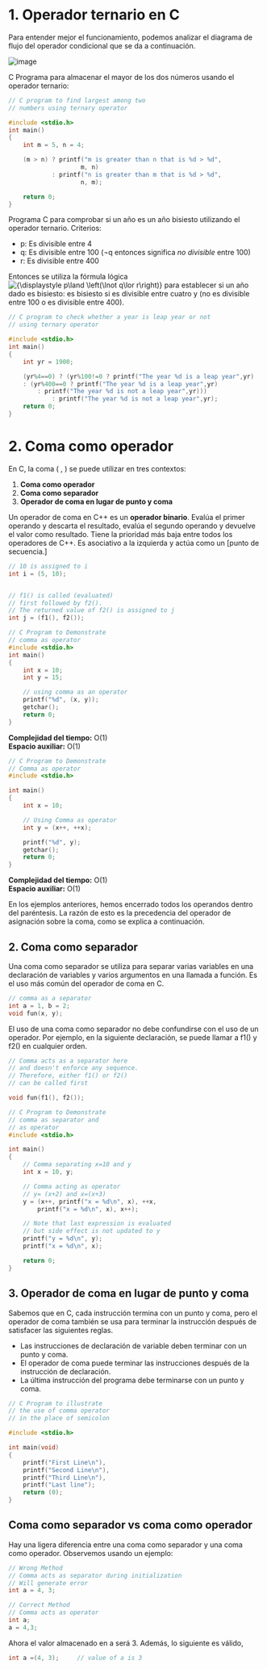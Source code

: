 # 1. Operador ternario en C
Para entender mejor el funcionamiento, podemos analizar el diagrama de flujo del operador condicional que se da a continuación.

![image](https://github.com/ainfanthe/langNotes/assets/105471058/f5b9c7ef-b281-46e6-882b-737fcbeec61a)

C Programa para almacenar el mayor de los dos números usando el operador ternario:
```c
// C program to find largest among two
// numbers using ternary operator

#include <stdio.h>
int main()
{
	int m = 5, n = 4;

	(m > n) ? printf("m is greater than n that is %d > %d",
					m, n)
			: printf("n is greater than m that is %d > %d",
					n, m);

	return 0;
}
```

Programa C para comprobar si un año es un año bisiesto utilizando el operador ternario. Criterios:
- p: Es divisible entre 4
- q: Es divisible entre 100 (¬q entonces significa _no divisible_ entre 100)
- r: Es divisible entre 400

Entonces se utiliza la fórmula lógica ![{\displaystyle p\land \left(\lnot q\lor r\right)}](https://wikimedia.org/api/rest_v1/media/math/render/svg/1cbbff3341bee50e1c239900db3176f0f1220570) para establecer si un año dado es bisiesto: es bisiesto si es divisible entre cuatro y (no es divisible entre 100 o es divisible entre 400).
```c
// C program to check whether a year is leap year or not
// using ternary operator

#include <stdio.h>
int main()
{
	int yr = 1900;

	(yr%4==0) ? (yr%100!=0 ? printf("The year %d is a leap year",yr)
	: (yr%400==0 ? printf("The year %d is a leap year",yr)
		: printf("The year %d is not a leap year",yr)))
			: printf("The year %d is not a leap year",yr);
	return 0;
}
```

# 2. Coma como operador
En C, la coma ( , ) se puede utilizar en tres contextos:

1. **Coma como operador**
2. **Coma como separador**
3. **Operador de coma en lugar de punto y coma**

Un operador de coma en C++ es un **operador binario**. Evalúa el primer operando y descarta el resultado, evalúa el segundo operando y devuelve el valor como resultado. Tiene la prioridad más baja entre todos los operadores de C++. Es asociativo a la izquierda y actúa como un [punto de secuencia.]

```c
// 10 is assigned to i
int i = (5, 10);


// f1() is called (evaluated)
// first followed by f2().
// The returned value of f2() is assigned to j
int j = (f1(), f2());
```

```c
// C Program to Demonstrate
// comma as operator
#include <stdio.h>
int main()
{
	int x = 10;
	int y = 15;

	// using comma as an operator
	printf("%d", (x, y));
	getchar();
	return 0;
}
```

**Complejidad del tiempo:** O(1)  
**Espacio auxiliar:** O(1)

```c
// C Program to Demonstrate
// Comma as operator
#include <stdio.h>

int main()
{
	int x = 10;

	// Using Comma as operator
	int y = (x++, ++x);

	printf("%d", y);
	getchar();
	return 0;
}
```
**Complejidad del tiempo:** O(1)  
**Espacio auxiliar:** O(1)

En los ejemplos anteriores, hemos encerrado todos los operandos dentro del paréntesis. La razón de esto es la precedencia del operador de asignación sobre la coma, como se explica a continuación.

## 2. Coma como separador
Una coma como separador se utiliza para separar varias variables en una declaración de variables y varios argumentos en una llamada a función. Es el uso más común del operador de coma en C.
```c
// comma as a separator
int a = 1, b = 2;
void fun(x, y);
```
El uso de una coma como separador no debe confundirse con el uso de un operador. Por ejemplo, en la siguiente declaración, se puede llamar a f1() y f2() en cualquier orden.
```c
// Comma acts as a separator here
// and doesn't enforce any sequence.
// Therefore, either f1() or f2()
// can be called first

void fun(f1(), f2());
```

```c
// C Program to Demonstrate
// comma as separator and
// as operator
#include <stdio.h>

int main()
{
	// Comma separating x=10 and y
	int x = 10, y;

	// Comma acting as operator
	// y= (x+2) and x=(x+3)
	y = (x++, printf("x = %d\n", x), ++x,
		printf("x = %d\n", x), x++);

	// Note that last expression is evaluated
	// but side effect is not updated to y
	printf("y = %d\n", y);
	printf("x = %d\n", x);

	return 0;
}
```

## 3. Operador de coma en lugar de punto y coma

Sabemos que en C, cada instrucción termina con un punto y coma, pero el operador de coma también se usa para terminar la instrucción después de satisfacer las siguientes reglas.

- Las instrucciones de declaración de variable deben terminar con un punto y coma.
- El operador de coma puede terminar las instrucciones después de la instrucción de declaración.
- La última instrucción del programa debe terminarse con un punto y coma.

```c
// C Program to illustrate
// the use of comma operator
// in the place of semicolon

#include <stdio.h>

int main(void)
{
	printf("First Line\n"),
	printf("Second Line\n"),
	printf("Third Line\n"),
	printf("Last line");
	return (0);
}
```

## Coma como separador vs coma como operador
Hay una ligera diferencia entre una coma como separador y una coma como operador. Observemos usando un ejemplo:
```c
// Wrong Method
// Comma acts as separator during initialization
// Will generate error
int a = 4, 3;    

// Correct Method
// Comma acts as operator
int a;        
a = 4,3;
```

Ahora el valor almacenado en a será 3. Además, lo siguiente es válido,
```c
int a =(4, 3);     // value of a is 3
```
